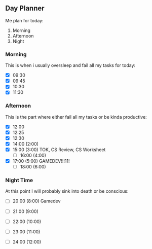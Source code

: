 ## Day Planner

Me plan for today:
1. Morning
2. Afternoon
3. Night

### Morning

This is when i usually oversleep and fail all my tasks for today:

- [x] 09:30 
- [x] 09:45 
- [x] 10:30 
- [x] 11:30 

### Afternoon

This is the part where either fail all my tasks or be kinda productive:
   
- [x] 12:00 
- [x] 12:25 
- [x] 12:30 
- [x] 14:00 (2:00)
- [x] 15:00 (3:00) TOK, CS Review, CS Worksheet
	- [ ] 16:00 (4:00)
- [x] 17:00 (5:00) GAMEDEV!!!11!
	- [ ] 18:00 (6:00)

### Night Time

At this point I will probably sink into death or be conscious:

- [ ] 20:00 (8:00) Gamedev
- [ ] 21:00 (9:00)
- [ ] 22:00 (10:00)
- [ ] 23:00 (11:00)
- [ ] 24:00 (12:00)

